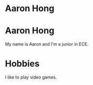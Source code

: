 # Aaron Hong
# Aaron Hong
My name is Aaron and I'm a junior in ECE.
# Hobbies
I like to play video games.

